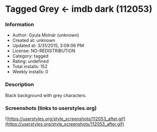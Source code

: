 # Tagged Grey <- imdb dark (112053)

### Information
- Author: Gyula Molnár (unknown)
- Created at: unknown
- Updated at: 3/31/2015, 3:09:06 PM
- License: NO-REDISTRIBUTION
- Category: tagged
- Rating: undefined
- Total installs: 152
- Weekly installs: 0


### Description
Black background with grey characters.


### Screenshots (links to userstyles.org)
![https://userstyles.org/style_screenshots/112053_after.gif](https://userstyles.org/style_screenshots/112053_after.gif)



